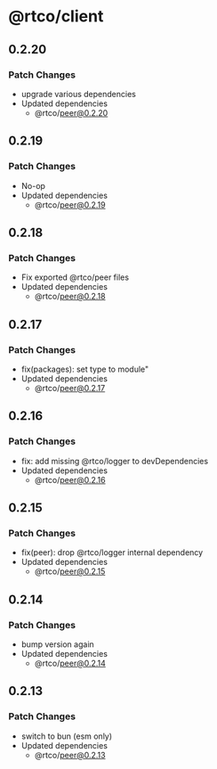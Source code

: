 # @rtco/client

## 0.2.20

### Patch Changes

- upgrade various dependencies
- Updated dependencies
  - @rtco/peer@0.2.20

## 0.2.19

### Patch Changes

- No-op
- Updated dependencies
  - @rtco/peer@0.2.19

## 0.2.18

### Patch Changes

- Fix exported @rtco/peer files
- Updated dependencies
  - @rtco/peer@0.2.18

## 0.2.17

### Patch Changes

- fix(packages): set type to module"
- Updated dependencies
  - @rtco/peer@0.2.17

## 0.2.16

### Patch Changes

- fix: add missing @rtco/logger to devDependencies
- Updated dependencies
  - @rtco/peer@0.2.16

## 0.2.15

### Patch Changes

- fix(peer): drop @rtco/logger internal dependency
- Updated dependencies
  - @rtco/peer@0.2.15

## 0.2.14

### Patch Changes

- bump version again
- Updated dependencies
  - @rtco/peer@0.2.14

## 0.2.13

### Patch Changes

- switch to bun (esm only)
- Updated dependencies
  - @rtco/peer@0.2.13
